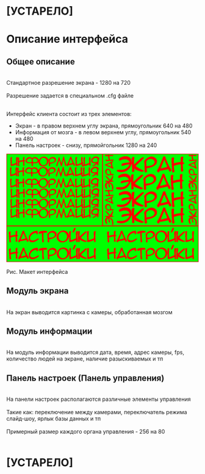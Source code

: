 <h1>[УСТАРЕЛО]</h1>
<h1>Описание интерфейса</h1>


<h2>Общее описание</h2>

<br>Стандартное разрешение экрана - 1280 на 720</br>
<br>Разрешение задается в специальном .cfg файле</br>

<br>Интерфейс клиента состоит из трех элементов: </br>
<ul> 
  <li>Экран - в правом верхнем углу экрана, прямоугольник 640 на 480</li>
  <li>Информация от мозга - в левом верхнем углу, прямоугольник 540 на 480</li>
  <li>Панель настроек - снизу, прямойгольник 1280 на 240</li>
</ul>

<img src="img/interface_model.png" alt="Макет интерфейса">
<p>Рис. Макет интерфейса</p>
<p></p>

<h2>Модуль экрана</h2>
<br>На экран выводится картинка с камеры, обработанная мозгом</br>

<h2>Модуль информации</h2>
<br>На модуль информации выводится дата, время, адрес камеры, fps, количество людей на экране, наличие разыскиваемых и тп</br>

<h2>Панель настроек (Панель управления)</h2>
<br>На панели настроек располагаются различные элементы управления</br>
<br>Такие как: переключение между камерами, переключатель режима слайд-шоу, ярлык базы данных и тп</br>
<br>Примерный размер каждого органа управления - 256 на 80</br>


<img>
<h1>[УСТАРЕЛО]</h1>
